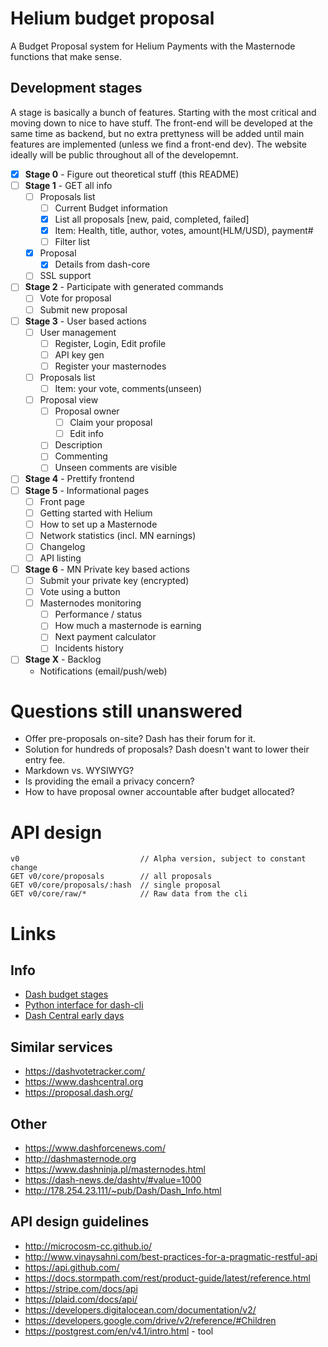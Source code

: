 # Helium budget proposal

A Budget Proposal system for Helium Payments with the Masternode functions that make sense.

## Development stages

A stage is basically a bunch of features. Starting with the most critical and moving down to nice to have stuff. The front-end will be developed at the same time as backend, but no extra prettyness will be added until main features are implemented (unless we find a front-end dev). The website ideally will be public throughout all of the developemnt.

- [x] **Stage 0** - Figure out theoretical stuff (this README)
- [ ] **Stage 1** - GET all info
	- [ ] Proposals list
		- [ ] Current Budget information
		- [x] List all proposals [new, paid, completed, failed]
		- [x] Item: Health, title, author, votes, amount(HLM/USD), payment#
		- [ ] Filter list
	- [x] Proposal
		- [x] Details from dash-core
	- [ ] SSL support
- [ ] **Stage 2** - Participate with generated commands
	- [ ] Vote for proposal
	- [ ] Submit new proposal
- [ ] **Stage 3** - User based actions
	- [ ] User management
		- [ ] Register, Login, Edit profile
		- [ ] API key gen
		- [ ] Register your masternodes
	- [ ] Proposals list
		- [ ] Item: your vote, comments(unseen)
	- [ ] Proposal view
		- [ ] Proposal owner
			- [ ] Claim your proposal
			- [ ] Edit info
		- [ ] Description
		- [ ] Commenting
		- [ ] Unseen comments are visible
- [ ] **Stage 4** - Prettify frontend
- [ ] **Stage 5** - Informational pages
	- [ ] Front page
	- [ ] Getting started with Helium
	- [ ] How to set up a Masternode
	- [ ] Network statistics (incl. MN earnings)
	- [ ] Changelog
	- [ ] API listing
- [ ] **Stage 6** - MN Private key based actions
	- [ ] Submit your private key (encrypted)
	- [ ] Vote using a button
	- [ ] Masternodes monitoring
		- [ ] Performance / status
		- [ ] How much a masternode is earning
		- [ ] Next payment calculator
		- [ ] Incidents history
- [ ] **Stage X** - Backlog
	- Notifications (email/push/web)

# Questions still unanswered

- Offer pre-proposals on-site? Dash has their forum for it.
- Solution for hundreds of proposals? Dash doesn't want to lower their entry fee.
- Markdown vs. WYSIWYG?
- Is providing the email a privacy concern?
- How to have proposal owner accountable after budget allocated?

# API design

```
v0                           // Alpha version, subject to constant change
GET v0/core/proposals        // all proposals
GET v0/core/proposals/:hash  // single proposal
GET v0/core/raw/*            // Raw data from the cli
```

# Links

## Info

- [Dash budget stages](https://github.com/dashpay/dash/blob/master/doc/masternode-budget.md)
- [Python interface for dash-cli](https://github.com/moocowmoo/dash-budget_state)
- [Dash Central early days](https://www.dash.org/forum/threads/dashcentral-org-masternode-monitoring-and-budget-voting.5924/)

## Similar services

- https://dashvotetracker.com/
- https://www.dashcentral.org
- https://proposal.dash.org/

## Other

- https://www.dashforcenews.com/
- http://dashmasternode.org
- https://www.dashninja.pl/masternodes.html
- https://dash-news.de/dashtv/#value=1000
- http://178.254.23.111/~pub/Dash/Dash_Info.html

## API design guidelines

- http://microcosm-cc.github.io/
- http://www.vinaysahni.com/best-practices-for-a-pragmatic-restful-api
- https://api.github.com/
- https://docs.stormpath.com/rest/product-guide/latest/reference.html
- https://stripe.com/docs/api
- https://plaid.com/docs/api/
- https://developers.digitalocean.com/documentation/v2/
- https://developers.google.com/drive/v2/reference/#Children
- https://postgrest.com/en/v4.1/intro.html - tool
